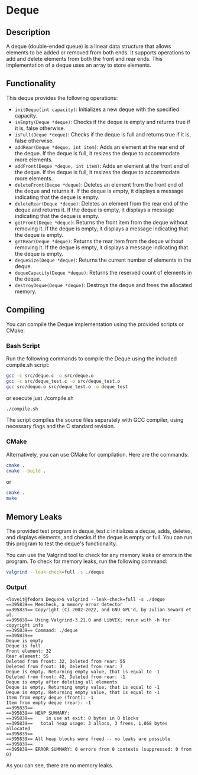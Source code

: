 # Deque

## Description

A deque (double-ended queue) is a linear data structure that allows elements to be added or removed from both ends. It supports operations to add and delete elements from both the front and rear ends. This implementation of a deque uses an array to store elements.

## Functionality

This deque provides the following operations:

- `initDeque(int capacity)`: Initializes a new deque with the specified capacity.
- `isEmpty(Deque *deque)`: Checks if the deque is empty and returns true if it is, false otherwise.
- `isFull(Deque *deque)`: Checks if the deque is full and returns true if it is, false otherwise.
- `addRear(Deque *deque, int item)`: Adds an element at the rear end of the deque. If the deque is full, it resizes the deque to accommodate more elements.
- `addFront(Deque *deque, int item)`: Adds an element at the front end of the deque. If the deque is full, it resizes the deque to accommodate more elements.
- `deleteFront(Deque *deque)`: Deletes an element from the front end of the deque and returns it. If the deque is empty, it displays a message indicating that the deque is empty.
- `deleteRear(Deque *deque)`: Deletes an element from the rear end of the deque and returns it. If the deque is empty, it displays a message indicating that the deque is empty.
- `getFront(Deque *deque)`: Returns the front item from the deque without removing it. If the deque is empty, it displays a message indicating that the deque is empty.
- `getRear(Deque *deque)`: Returns the rear item from the deque without removing it. If the deque is empty, it displays a message indicating that the deque is empty.
- `dequeSize(Deque *deque)`: Returns the current number of elements in the deque.
- `dequeCapacity(Deque *deque)`: Returns the reserved count of elements in the deque.
- `destroyDeque(Deque *deque)`: Destroys the deque and frees the allocated memory.

## Compiling

You can compile the Deque implementation using the provided scripts or CMake:

### Bash Script

Run the following commands to compile the Deque using the included compile.sh script:

```bash
gcc -c src/deque.c -o src/deque.o
gcc -c src/deque_test.c -o src/deque_test.o
gcc src/deque.o src/deque_test.o -o deque_test
```

or execute just ./compile.sh

```bash
./compile.sh
```

The script compiles the source files separately with GCC compiler, using necessary flags and the C standard revision.

### CMake

Alternatively, you can use CMake for compilation. Here are the commands:

```bash
cmake .
cmake --build .
```

or

```bash
cmake .
make
```

## Memory Leaks

The provided test program in deque_test.c initializes a deque, adds, deletes, and displays elements, and checks if the deque is empty or full. You can run this program to test the deque's functionality.

You can use the Valgrind tool to check for any memory leaks or errors in the program. To check for memory leaks, run the following command:

```bash
valgrind --leak-check=full -s ./deque
```

### Output

```console
<loveit@fedora Deque>$ valgrind --leak-check=full -s ./deque
==395839== Memcheck, a memory error detector
==395839== Copyright (C) 2002-2022, and GNU GPL'd, by Julian Seward et al.
==395839== Using Valgrind-3.21.0 and LibVEX; rerun with -h for copyright info
==395839== Command: ./deque
==395839==
Deque is empty
Deque is full
Front element: 32
Rear element: 55
Deleted from front: 32, Deleted from rear: 55
Deleted from front: 10, Deleted from rear: 7
Deque is empty. Returning empty value, that is equal to -1
Deleted from front: 42, Deleted from rear: -1
Deque is empty after deleting all elements
Deque is empty. Returning empty value, that is equal to -1
Deque is empty. Returning empty value, that is equal to -1
Item from empty deque (front): -1
Item from empty deque (rear): -1
==395839==
==395839== HEAP SUMMARY:
==395839==     in use at exit: 0 bytes in 0 blocks
==395839==   total heap usage: 3 allocs, 3 frees, 1,068 bytes allocated
==395839==
==395839== All heap blocks were freed -- no leaks are possible
==395839==
==395839== ERROR SUMMARY: 0 errors from 0 contexts (suppressed: 0 from 0)
```

As you can see, there are no memory leaks.
